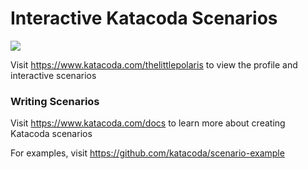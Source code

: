 # Interactive Katacoda Scenarios

[![](http://shields.katacoda.com/katacoda/thelittlepolaris/count.svg)](https://www.katacoda.com/thelittlepolaris "Get your profile on Katacoda.com")

Visit https://www.katacoda.com/thelittlepolaris to view the profile and interactive scenarios

### Writing Scenarios
Visit https://www.katacoda.com/docs to learn more about creating Katacoda scenarios

For examples, visit https://github.com/katacoda/scenario-example
